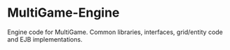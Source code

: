 MultiGame-Engine
================

Engine code for MultiGame.  Common libraries, interfaces, grid/entity code and EJB implementations.
